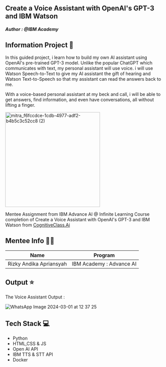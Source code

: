 ## Create a Voice Assistant with OpenAI's GPT-3 and IBM Watson
#### _Author : @IBM Academy_

## Information Project 🔎
In this guided project, i learn how to build my own AI assistant using OpenAI's pre-trained GPT-3 model. Unlike the popular ChatGPT which communicates with text, my personal assistant will use voice. 
i will use Watson Speech-to-Text to give my AI assistant the gift of hearing and Watson Text-to-Speech so that my assistant can read the answers back to me.

With a voice-based personal assistant at my beck and call, i will be able to get answers, find information, and even have conversations, all without lifting a finger. 

<img width="299" alt="mitra_f6fccdce-1cdb-4977-adf2-b4b5c3c52cc8 (2)" src="https://github.com/Milkiiy/The-Art-of-Prompt-Engineering/assets/114728966/a04e511d-9e34-4c69-b6b8-135a14c7551f"><br />

Mentee Assignment from IBM Advance AI @ Infinite Learning Course completion of Create a Voice Assistant with OpenAI's GPT-3 and IBM Watson from [CognitiveClass.Ai](https://cognitiveclass.ai)

## Mentee Info 🧑‍💻
| Name                 | Program  |
|----------------------|----------|
| Rizky Andika Apriansyah | IBM Academy : Advance AI |

## Output ⭐

The Voice Assistant Output : 

![WhatsApp Image 2024-03-01 at 12 37 25](https://github.com/Milkiiy/Voice-Assistant-with-OpenAI-and-IBM-Watson/assets/114728966/73f4ed4c-06ab-4e76-8984-db8eb26edebd)<br />


## Tech Stack 💻
- Python
- HTML,CSS & JS
- Open AI API
- IBM TTS & STT API
- Docker
